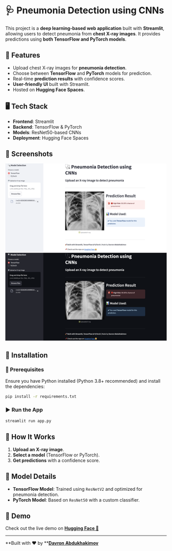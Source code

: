 # 🩺 Pneumonia Detection using CNNs

This project is a **deep learning-based web application** built with **Streamlit**, allowing users to detect pneumonia from **chest X-ray images**. It provides predictions using **both TensorFlow and PyTorch models**.

## 🚀 Features

- Upload chest X-ray images for **pneumonia detection**.
- Choose between **TensorFlow** and **PyTorch** models for prediction.
- Real-time **prediction results** with confidence scores.
- **User-friendly UI** built with Streamlit.
- Hosted on **Hugging Face Spaces**.

## 🖥️ Tech Stack

- **Frontend**: Streamlit
- **Backend**: TensorFlow & PyTorch
- **Models**: ResNet50-based CNNs
- **Deployment**: Hugging Face Spaces

## 📸 Screenshots

![Web App Screenshot 1](./screenshots/light_mode.png)
![Web App Screenshot 2](./screenshots/dark_mode.png)

## 📂 Installation

### 🔧 Prerequisites

Ensure you have Python installed (Python 3.8+ recommended) and install the dependencies:

```bash
pip install -r requirements.txt
```

### ▶️ Run the App

```bash
streamlit run app.py
```

## 🏥 How It Works

1. **Upload an X-ray image**.
2. **Select a model** (TensorFlow or PyTorch).
3. **Get predictions** with a confidence score.

## 📌 Model Details

- **TensorFlow Model**: Trained using `ResNetV2` and optimized for pneumonia detection.
- **PyTorch Model**: Based on `ResNet50` with a custom classifier.

## 🔗 Demo

Check out the live demo on [**Hugging Face 🤗**](https://huggingface.co/spaces/davron04/CNN_Pneumonia_detection)

---

\*\*Built with ❤️ by \*\*[**Davron Abdukhakimov**](https://github.com/davron2004-tech)

